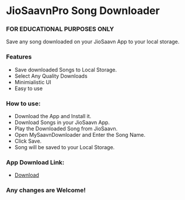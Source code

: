 # JioSaavnPro Song Downloader
### FOR EDUCATIONAL PURPOSES ONLY
Save any song downloaded on your JioSaavn App to your local storage.
### Features 
- Save downloaded Songs to Local Storage.
- Select Any Quality Downloads
- Minimialistic UI 
- Easy to use
### How to use:
- Download the App and Install it.
- Download Songs in your JioSaavn App.
- Play the Downloaded Song from JioSaavn.
- Open MySaavnDownloader and Enter the Song Name.
- Click Save.
- Song will be saved to your Local Storage.

### App Download Link:
- [Download](https://drive.google.com/drive/folders/1t8KAydZPDFk330irLYu4SeEiIdWhzzhM?usp=sharing)

### Any changes are Welcome!
